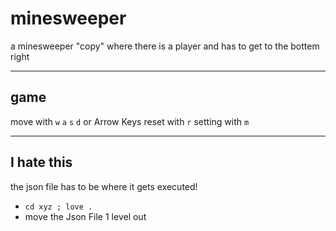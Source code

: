 # minesweeper
a minesweeper "copy" where there is a player and has to get to the bottem right

----
## game

move with `w` `a` `s` `d` or Arrow Keys
reset with `r`
setting with `m`


----
## I hate this
the json file has to be where it gets executed!
- `cd xyz ; love .`
- move the Json File 1 level out
